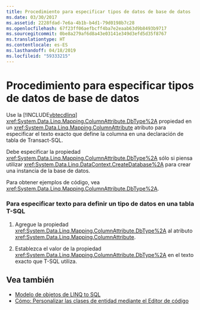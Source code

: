 ```yaml
---
title: Procedimiento para especificar tipos de datos de base de datos
ms.date: 03/30/2017
ms.assetid: 2228fdad-7e6a-4b1b-b4d1-79d0198b7c28
ms.openlocfilehash: 67f23ff06aefbcff4ba7e2eaab63d9b8493b9717
ms.sourcegitcommit: 0be8a279af6d8a43e03141e349d3efd5d35f8767
ms.translationtype: HT
ms.contentlocale: es-ES
ms.lasthandoff: 04/18/2019
ms.locfileid: "59333215"
---
```

# <a name="how-to-specify-database-data-types"></a>Procedimiento para especificar tipos de datos de base de datos
Use la [!INCLUDE[vbtecdlinq](../../../../../../includes/vbtecdlinq-md.md)] <xref:System.Data.Linq.Mapping.ColumnAttribute.DbType%2A> propiedad en un <xref:System.Data.Linq.Mapping.ColumnAttribute> atributo para especificar el texto exacto que define la columna en una declaración de tabla de Transact-SQL.  
  
 Debe especificar la propiedad <xref:System.Data.Linq.Mapping.ColumnAttribute.DbType%2A> sólo si piensa utilizar <xref:System.Data.Linq.DataContext.CreateDatabase%2A> para crear una instancia de la base de datos.  
  
 Para obtener ejemplos de código, vea <xref:System.Data.Linq.Mapping.ColumnAttribute.DbType%2A>.  
  
### <a name="to-specify-text-to-define-a-data-type-in-a-t-sql-table"></a>Para especificar texto para definir un tipo de datos en una tabla T-SQL  
  
1. Agregue la propiedad <xref:System.Data.Linq.Mapping.ColumnAttribute.DbType%2A> al atributo <xref:System.Data.Linq.Mapping.ColumnAttribute>.  
  
2. Establezca el valor de la propiedad <xref:System.Data.Linq.Mapping.ColumnAttribute.DbType%2A> en el texto exacto que T-SQL utiliza.  
  
## <a name="see-also"></a>Vea también

- [Modelo de objetos de LINQ to SQL](../../../../../../docs/framework/data/adonet/sql/linq/the-linq-to-sql-object-model.md)
- [Cómo: Personalizar las clases de entidad mediante el Editor de código](../../../../../../docs/framework/data/adonet/sql/linq/how-to-customize-entity-classes-by-using-the-code-editor.md)
